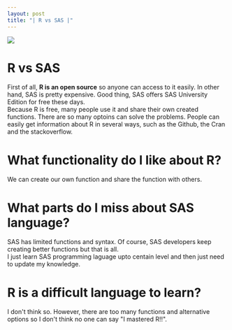 ```yaml
---
layout: post
title: "| R vs SAS |"
---
```


![](https://raw.githubusercontent.com/sjung7nc/sjung7nc.github.io/master/images/b0009765_5e1509f030a4b.jpg)  

# R vs SAS  
First of all, **R is an open source** so anyone can access to it easily. In other hand, SAS is pretty expensive. Good thing, SAS offers SAS University Edition for free these days.  
Because R is free, many people use it and share their own created functions. There are so many optoins can solve the problems. 
People can easily get information about R in several ways, such as the Github, the Cran and the stackoverflow.

# What functionality do I like about R?  
We can create our own function and share the function with others.

# What parts do I miss about SAS language?  
SAS has limited functions and syntax. Of course, SAS developers keep creating better functions but that is all.  
I just learn SAS programming laguage upto centain level and then just need to update my knowledge.

# R is a difficult language to learn?
I don't think so. However, there are too many functions and alternative options so I don't think no one can say "I mastered R!!". 
